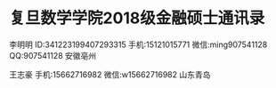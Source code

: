 # 复旦数学学院2018级金融硕士通讯录


李明明
ID:341223199407293315
手机:15121015771
微信:ming907541128
QQ:907541128
安徽亳州


王志豪
手机:15662716982
微信:w15662716982
山东青岛
